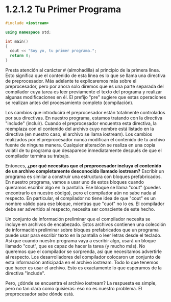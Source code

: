# 1.2.1.2 Tu Primer Programa

```cpp
#include <iostream>

using namespace std;

int main()
{
  cout << "Soy yo, tu primer programa.";
  return 0;
}
```
Presta atención al carácter # (almohadilla) al principio de la primera línea. Esto significa que el contenido de esta línea es lo que se llama una directiva de preprocesador. Más adelante te explicaremos más sobre el preprocesador, pero por ahora solo diremos que es una parte separada del compilador cuya tarea es leer previamente el texto del programa y realizar algunas modificaciones en él. El prefijo "pre" sugiere que estas operaciones se realizan antes del procesamiento completo (compilación).

Los cambios que introducirá el preprocesador están totalmente controlados por sus directivas. En nuestro programa, estamos tratando con la directiva "include" (incluir). Cuando el preprocesador encuentra esta directiva, la reemplaza con el contenido del archivo cuyo nombre está listado en la directiva (en nuestro caso, el archivo se llama iostream). Los cambios realizados por el preprocesador nunca modifican el contenido de tu archivo fuente de ninguna manera. Cualquier alteración se realiza en una copia volátil de tu programa que desaparece inmediatamente después de que el compilador termina su trabajo.

Entonces, **¿por qué necesitas que el preprocesador incluya el contenido de un archivo completamente desconocido llamado iostream?** Escribir un programa es similar a construir una estructura con bloques prefabricados. En nuestro programa, vamos a usar uno de estos bloques cuando queramos escribir algo en la pantalla. Ese bloque se llama "cout" (puedes encontrarlo en nuestro código), pero el compilador aún no sabe nada al respecto. En particular, el compilador no tiene idea de que "cout" es un nombre válido para ese bloque, mientras que "cuot" no lo es. El compilador debe ser advertido al respecto, necesita ser consciente de este hecho.

Un conjunto de información preliminar que el compilador necesita se incluye en archivos de encabezado. Estos archivos contienen una colección de información preliminar sobre bloques prefabricados que un programa puede usar para escribir texto en la pantalla o leer letras desde el teclado. Así que cuando nuestro programa vaya a escribir algo, usará un bloque llamado "cout", que es capaz de hacer la tarea (y mucho más). No queremos que el compilador se sorprenda, así que necesitamos advertirle al respecto. Los desarrolladores del compilador colocaron un conjunto de esta información anticipada en el archivo iostream. Todo lo que tenemos que hacer es usar el archivo. Esto es exactamente lo que esperamos de la directiva "include".

Pero, ¿dónde se encuentra el archivo iostream? La respuesta es simple, pero no tan clara como quisieras: eso no es nuestro problema. El preprocesador sabe dónde está.